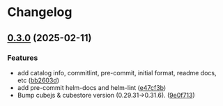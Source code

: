 # Changelog

## [0.3.0](https://github.com/pelotech/charts/compare/cubestore-0.2.0...cubestore/0.3.0) (2025-02-11)


### Features

* add catalog info, commitlint, pre-commit, initial format, readme docs, etc ([bb2603d](https://github.com/pelotech/charts/commit/bb2603d22ef8861418e2bddf17e9ec90ff877613))
* add pre-commit helm-docs and helm-lint ([e47cf3b](https://github.com/pelotech/charts/commit/e47cf3bab394e71b79e195918e7a4c65162ad667))
* Bump cubejs & cubestore version (0.29.31-&gt;0.31.6). ([9e0f713](https://github.com/pelotech/charts/commit/9e0f713006455bceab8e4135e4eb42c2623b78cc))
